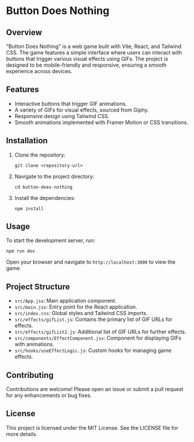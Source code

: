 # Button Does Nothing

## Overview
"Button Does Nothing" is a web game built with Vite, React, and Tailwind CSS. The game features a simple interface where users can interact with buttons that trigger various visual effects using GIFs. The project is designed to be mobile-friendly and responsive, ensuring a smooth experience across devices.

## Features
- Interactive buttons that trigger GIF animations.
- A variety of GIFs for visual effects, sourced from Giphy.
- Responsive design using Tailwind CSS.
- Smooth animations implemented with Framer Motion or CSS transitions.

## Installation

1. Clone the repository:
   ```
   git clone <repository-url>
   ```

2. Navigate to the project directory:
   ```
   cd button-does-nothing
   ```

3. Install the dependencies:
   ```
   npm install
   ```

## Usage

To start the development server, run:
```
npm run dev
```

Open your browser and navigate to `http://localhost:3000` to view the game.

## Project Structure

- `src/App.jsx`: Main application component.
- `src/main.jsx`: Entry point for the React application.
- `src/index.css`: Global styles and Tailwind CSS imports.
- `src/effects/gifList.js`: Contains the primary list of GIF URLs for effects.
- `src/effects/gifList2.js`: Additional list of GIF URLs for further effects.
- `src/components/EffectComponent.jsx`: Component for displaying GIFs with animations.
- `src/hooks/useEffectLogic.js`: Custom hooks for managing game effects.

## Contributing

Contributions are welcome! Please open an issue or submit a pull request for any enhancements or bug fixes.

## License

This project is licensed under the MIT License. See the LICENSE file for more details.